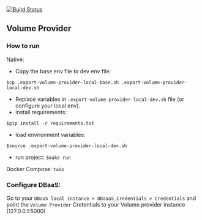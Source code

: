 [![Build Status](https://travis-ci.org/bento-dbaas/volume-provider.svg?branch=master)](https://travis-ci.org/bento-dbaas/volume-provider)

## Volume Provider

### How to run
Native:
 - Copy the base env file to dev env file:
```shell
$cp .export-volume-provider-local-base.sh .export-volume-provider-local-dev.sh
```
 - Replace variables in `.export-volume-provider-local-dev.sh` file (or configure your local env).
 - install requirements:
  ```shell
$pip install -r requirements.txt
 ```
 - load environment variables: 
  ```shell
$source .export-volume-provider-local-dev.sh
  ```
   
 - run project: `$make run`

Docker Compose:
`todo`

### Configure DBaaS:
Go to your `DBaaS local instance > DBaaaS_Credentials > Credentials` and point the `Volume Provider` Cretentials to your Volume provider instance (127.0.0.1:5000)
